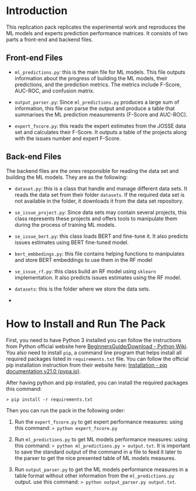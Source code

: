 # Introduction

This replication pack replicates the experimental work and reproduces the ML models and experts prediction performance matrices. It consists of two parts a front-end and backend files.

## Front-end Files

- `ml_predictions.py`: this is the main file for ML models. This file outputs information about the progress of building the ML models, their predictions, and the prediction metrics. The metrics include F-Score, AUC-ROC, and confusion matrix.

- `output_parser.py`: Since `ml_predictions.py` produces a large sum of information, this file can parse the output and produce a table that summarises the ML prediction measurements (F-Score and AUC-ROC).

- `expert_fscore.py`: this reads the expert estimates from the JOSSE data set and calculates their F-Score. It outputs a table of the projects along with the issues number and expert F-Score.

## Back-end Files

The backend files are the ones responsible for reading the data set and building the ML models. They are as the following:

- `dataset.py`: this is a class that handle and manage different data sets. It reads the data set from their folder `datasets`. If the required data set is not available in the folder, it downloads it from the data set repository.

- `se_issue_project.py`: Since data sets may contain several projects, this class represents these projects and offers tools to manipulate them during the process of training ML models.

- `se_issue_bert.py`: this class loads BERT and fine-tune it. It also predicts issues estimates using BERT fine-tuned model.

- `bert_embbedings.py`: this file contains helping functions to manipulates and store BERT embeddings to use them in the RF model

- `se_issue_rf.py`: this class build an RF model using `sklearn` implementation. It also predicts issues estimates using the RF model.

- `datasets`: this is the folder where we store the data sets.

-

# How to Install and Run The Pack

First, you need to have Python 3 installed you can follow the instructions from Python official website here [BeginnersGuide/Download - Python Wiki](https://wiki.python.org/moin/BeginnersGuide/Download). You also need to install `pip`, a command line program that helps install all required packages listed in `requirements.txt` file. You can follow the official pip installation instruction from their website here: [Installation - pip documentation v21.0 (pypa.io)](https://pip.pypa.io/en/stable/installing/).

After having python and pip installed, you can install the required packages this command:

`> pip install -r requirements.txt`

Then you can run the pack in the following order:

1. Run the `expert_fscore.py` to get expert performance measures: using this command:
`> python expert_fscore.py`

2. Run `ml_predictions.py` to get ML models performance measures: using this command: `> python ml_predictions.py > output.txt`. It is important to save the standard output of the command in a file to feed it later to the parser to get the nice presented table of ML models measures.

3. Run `output_parser.py` to get the ML models performance measures in a table format without other information from the `ml_predictions.py` output. use this command:
`> python output_parser.py output.txt`.